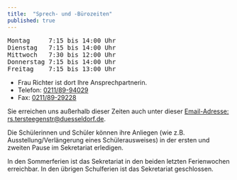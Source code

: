 ```yaml
---
title:  "Sprech- und -Bürozeiten"
published: true
---
```


<pre>
Montag     7:15 bis 14:00 Uhr
Dienstag   7:15 bis 14:00 Uhr
Mittwoch   7:30 bis 12:00 Uhr
Donnerstag 7:15 bis 14:00 Uhr
Freitag    7:15 bis 13:00 Uhr
</pre>

- Frau Richter ist dort Ihre Ansprechpartnerin.
- Telefon: [0211/89-94029](tel:+492118994029)
- Fax: [0211/89-29228](tel:+492118929228)

Sie erreichen uns außerhalb dieser Zeiten auch unter dieser [Email-Adresse: rs.tersteegenstr@duesseldorf.de](mailto:rs.tersteegenstr@duesseldorf.de).

Die Schülerinnen und Schüler können ihre Anliegen (wie z.B. Ausstellung/Verlängerung eines Schülerausweises) in der ersten und zweiten Pause im Sekretariat erledigen.

In den Sommerferien ist das Sekretariat in den beiden letzten Ferienwochen erreichbar. In den übrigen Schulferien ist das Sekretariat geschlossen.
